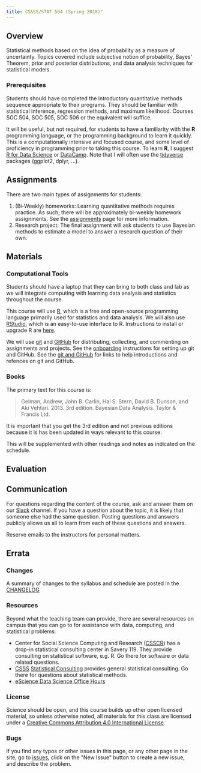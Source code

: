 ```yaml
---
title: CS&SS/STAT 564 (Spring 2018)"
---
```



## Overview

Statistical methods based on the idea of probability as a measure of uncertainty. Topics covered include subjective notion of probability, Bayes' Theorem, prior and posterior distributions, and data analysis techniques for statistical models.


<!--
### Course Goals

By the end of the course students will be able to

TODO ...

-->



### Prerequisites

Students should have completed the introductory quantitative methods sequence appropriate to their programs. They should be familiar with statistical inference, regression methods, and maximum likelihood. 
Courses SOC 504, SOC 505, SOC 506 or the equivalent will suffice.

It will be useful, but not required, for students to have a familiarity with the **R** programming language, or the programming background to learn it quickly. This is a computationally intensive and focused course, and some level of proficiency in programming prior to taking this course.
To learn **R**, I suggest [R for Data Science](http://r4ds.had.co.nz/) or [DataCamp](https://www.datacamp.com/). 
Note that I will often use the [tidyverse](https://www.tidyverse.org/) packages (ggplot2, dplyr, ...).




## Assignments

There are two main types of assignments for students:

1.  (Bi-Weekly) homeworks: Learning quantitative methods requires practice. As such,
    there will be approximately bi-weekly homework assignments. See the [assignments](./assignments/) page for more information.
2.  Research project: The final assignment will ask students to use Bayesian methods to 
    estimate a model to answer a research question of their own.


## Materials


### Computational Tools

Students should have a laptop that they can bring to both class and lab as we will integrate computing with learning data analysis and statistics throughout the course.

This course will use [R](https://www.r-project.org/), which is a free and open-source programming language primarily used for statistics and data analysis. We will also use [RStudio](https://www.rstudio.com/), which is an easy-to-use interface to R.
Instructions to install or upgrade R are [here](./pages/install/).

We will use [git](https://git-scm.com/) and [GitHub](https://github.com/) for distributing, collecting, and commenting on assignments and projects. See the [onboarding](./pages/onboarding) instructions for setting up git and GitHub.
See the [git and GitHub](./pages/git) for links to help introductions and refences on git and GitHub.


### Books

The primary text for this course is:

> Gelman, Andrew, John B. Carlin, Hal S. Stern, David B. Dunson, and Aki  Vehtari. 2013. 3rd edition. Bayesian Data Analysis. Taylor & Francis Ltd.

It is important that you get the 3rd edition and not previous editions because it is has been updated in ways relevant to this course.

This will be supplemented with other readings and notes as indicated on the schedule.


## Evaluation



## Communication

For questions regarding the content of the course, ask and answer them on our [Slack](https://uwcsss564.slack.com/) channel.
If you have a question about the topic, it is likely that someone else had the same question.
Posting questions and answers publicly allows us all to learn from each of these questions and answers.

Reserve emails to the instructors for personal matters.


## Errata

### Changes

A summary of changes to the syllabus and schedule are posted in the 
[CHANGELOG](/pages/CHANGELOG)

### Resources

Beyond what the teaching team can provide, there are several resources on campus that you can go to for assistance with data, computing, and statistical problems:

-   Center for Social Science Computing and Research ([CSSCR](http://julius.csscr.washington.edu)) has a drop-in statistical consulting center in Savery 119. They provide consulting on statistical software, e.g. R. Go there for software or data related questions.
-   [CSSS](https://csss.washington.edu) [Statistical Consulting](https://csss.washington.edu/consulting) provides general statistical consulting. Go there for questions about statistical methods.
-   [eScience Data Science Office Hours](http://escience.washington.edu/office-hours/)


### License

Science should be open, and this course builds up other open licensed material, so unless otherwise noted, all materials for this class are licensed under a <a rel="license" href="https://creativecommons.org/licenses/by/4.0/">Creative Commons Attribution 4.0 International License</a>.


### Bugs

If you find any typos or other issues in this page, or any other page in the site, go to [issues](https://github.com/UW-POLS501/2018/issues), click on the "New Issue" button to create a new issue, and describe the problem.

